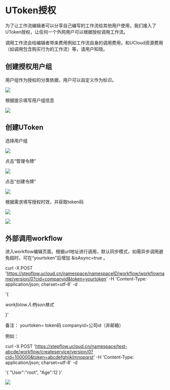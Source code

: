 

# UToken授权

为了让工作流编辑者可以分享自己编写的工作流给其他用户使用，我们接入了UToken授权，让任何一个外网用户可以根据授权调用工作流。

调用工作流会给编辑者带来费用例如工作流自身的调用费用，和UCloud资源费用（如调用包含购买行为的工作流）等，请用户知晓。

## 创建授权用户组

用户组作为授权的分类依据，用户可以自定义作为标识。

![](http://stepflow-docs.cn-bj.ufileos.com/authorize001.png)

根据提示填写用户组信息

![](http://stepflow-docs.cn-bj.ufileos.com/authorize002.png)

## 创建UToken

选择用户组

![](http://stepflow-docs.cn-bj.ufileos.com/authorize003.png)

点击“管理令牌”

![](http://stepflow-docs.cn-bj.ufileos.com/authorize004.png)

点击“创建令牌”

![](http://stepflow-docs.cn-bj.ufileos.com/authorize005.png)

根据需求填写授权时效，并获取token码

![](http://stepflow-docs.cn-bj.ufileos.com/authorize006.png)

![](http://stepflow-docs.cn-bj.ufileos.com/authorize007.png)

## 外部调用workflow

进入workflow编辑页面，根据url地址进行调用，默认同步模式，如需异步调用避免超时，可在“yourtoken”后增加 &isAsync=true 。


curl -X POST
'https://stepflow.ucloud.cn/namespace/namespaceID/workflow/workflowname/version/0?cid=companyid&token=yourtoken'
-H 'Content-Type: application/json; charset=utf-8' -d

'{

*workfolow入参json格式*

}'

备注： yourtoken= token码 companyid=公司id（非邮箱）

例如：

curl -X POST  'https://stepflow.ucloud.cn/namespace/test-abcde/workflow/createservice/version/0?cid=100000&token=abcdefghijklmnopqrst'
-H 'Content-Type: application/json; charset=utf-8' -d

'{
    "User":"root",
    "Age":12
}'

![](http://stepflow-docs.cn-bj.ufileos.com/authorize008.png)
